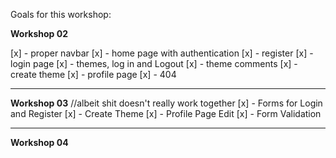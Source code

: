 Goals for this workshop:

**Workshop 02**

[x] - proper navbar
[x] - home page with authentication
[x] - register
[x] - login page
[x] - themes, log in and Logout
[x] - theme comments
[x] - create theme
[x] - profile page
[x] - 404
___
**Workshop 03**
//albeit shit doesn't really work together
[x] - Forms for Login and Register
[x] - Create Theme
[x] - Profile Page Edit
[x] - Form Validation
___
**Workshop 04**
